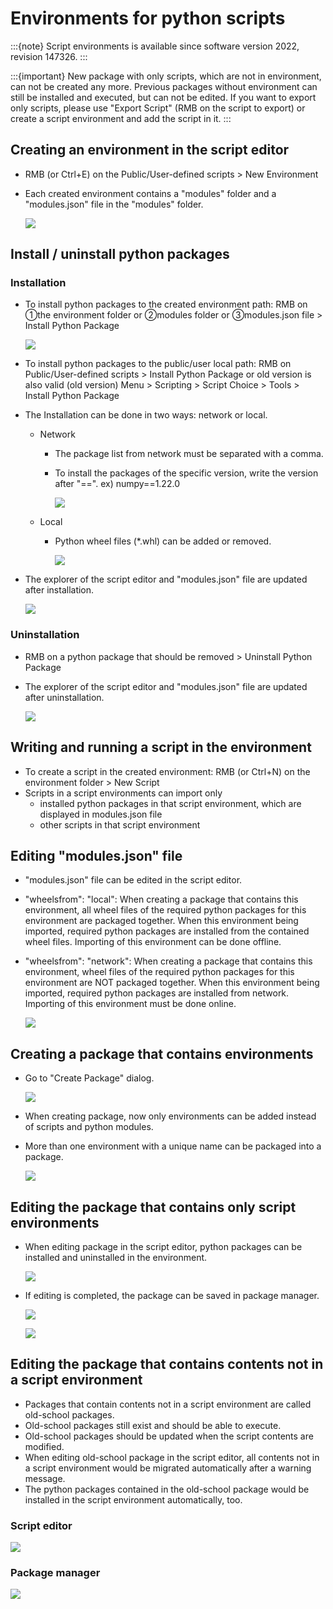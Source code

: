 # Environments for python scripts

:::{note}
Script environments is available since software version 2022, revision 147326.
:::

:::{important}
New package with only scripts, which are not in environment, can not be created any more. Previous packages without environment can still be installed and executed, but can not be edited. If you want to export only scripts, please use "Export Script" (RMB on the script to export) or create a script environment and add the script in it.
:::

## Creating an environment in the script editor

* RMB (or Ctrl+E) on the Public/User-defined scripts > New Environment
* Each created environment contains a "modules" folder and a "modules.json" file in the "modules" folder.

  ![](assets/creating_an_environment.gif)

## Install / uninstall python packages

### Installation

* To install python packages to the created environment path: RMB on ①the environment folder or ②modules folder or ③modules.json file > Install Python Package

  ![](assets/explorer.png)

* To install python packages to the public/user local path: RMB on Public/User-defined scripts > Install Python Package or old version is also valid (old version) Menu > Scripting > Script Choice > Tools > Install Python Package

* The Installation can be done in two ways: network or local.
  * Network
    * The package list from network must be separated with a comma.
     * To install the packages of the specific version, write the version after "==". ex) numpy==1.22.0

       ![](assets/install_python_package_from_network.png)

  * Local
    * Python wheel files (*.whl) can be added or removed.
    
      ![](assets/install_python_package_from_local.png)


* The explorer of the script editor and "modules.json" file are updated after installation.

  ![](assets/after_installation.png)


### Uninstallation

* RMB on a python package that should be removed > Uninstall Python Package
* The explorer of the script editor and "modules.json" file are updated after uninstallation.

  ![](assets/uninstallation.gif)

## Writing and running a script in the environment

* To create a script in the created environment: RMB (or Ctrl+N) on the environment folder > New Script
* Scripts in a script environments can import only 
  * installed python packages in that script environment, which are displayed in modules.json file
  * other scripts in that script environment
  
## Editing "modules.json" file

* "modules.json" file can be edited in the script editor.
* "wheelsfrom": "local":  When creating a package that contains this environment, all wheel files of the required python packages for this environment are packaged together. When this environment being imported, required python packages are installed from the contained wheel files. Importing of this environment can be done offline.
* "wheelsfrom": "network": When creating a package that contains this environment, wheel files of the required python packages for this environment are NOT packaged together. When this environment being imported, required python packages are installed from network. Importing of this environment must be done online.

  ![](assets/modules_json_file.png)

## Creating a package that contains environments

* Go to "Create Package" dialog.

  ![](assets/go_to_create_package.png)

* When creating package, now only environments can be added instead of scripts and python modules.
* More than one environment with a unique name can be packaged into a package.

  ![](assets/create_package.png)

## Editing the package that contains only script environments

* When editing package in the script editor, python packages can be installed and uninstalled in the environment.

  ![](assets/edit_package.gif)

* If editing is completed, the package can be saved in package manager.

  ![](assets/edit_package.png)

  ![](assets/package_dialog.png)

## Editing the package that contains contents not in a script environment

* Packages that contain contents not in a script environment are called old-school packages.
* Old-school packages still exist and should be able to execute.
* Old-school packages should be updated when the script contents are modified.
* When editing old-school package in the script editor, all contents not in a script environment would be migrated automatically after a warning message.
* The python packages contained in the old-school package would be installed in the script environment automatically, too.

### Script editor

![](assets/script_editor.png)

### Package manager

![](assets/in_package_manager.png)
